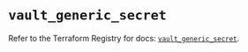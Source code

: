 # `vault_generic_secret`

Refer to the Terraform Registry for docs: [`vault_generic_secret`](https://registry.terraform.io/providers/hashicorp/vault/4.4.0/docs/resources/generic_secret).
